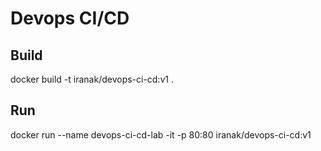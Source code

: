 # Devops CI/CD

## Build

docker build -t iranak/devops-ci-cd:v1 .

## Run

docker run --name devops-ci-cd-lab -it -p 80:80 iranak/devops-ci-cd:v1